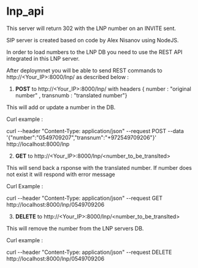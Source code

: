# lnp_api
This server will return 302 with the LNP number on an INVITE sent. 

SIP server is created based on code by Alex Nisanov using NodeJS. 

In order to load numbers to the LNP DB you need to use the REST API integrated in this LNP server. 

After deploymnet you will be able to send REST commands to http://<Your_IP>:8000/lnp/ as described below :

 1. **POST** to http://<Your_IP>:8000/lnp/ with headers 
{
number : "original number" , 
transnumb : "translated number"}

This will add or update a number in the DB. 

Curl example :

curl --header "Content-Type: application/json"   --request POST   --data '{"number":"0549709207","transnum":"+972549709206"}'   http://localhost:8000/lnp

2. **GET** to http://<Your_IP>:8000/lnp/<number_to_be_translted>

This will send back a rsponse with the translated number. 
If number does not exist it will respond with error message 

Curl Example : 

curl --header "Content-Type: application/json"   --request GET   http://localhost:8000/lnp/0549709206

3. **DELETE** to http://<Your_IP>:8000/lnp/<number_to_be_translted>

This will remove the number from the LNP servers DB. 

Curl example :

curl --header "Content-Type: application/json"   --request DELETE   http://localhost:8000/lnp/0549709206
